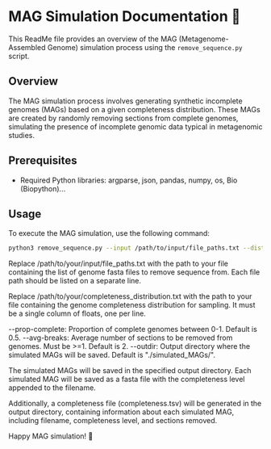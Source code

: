 # MAG Simulation Documentation 📝

This ReadMe file provides an overview of the MAG (Metagenome-Assembled Genome) simulation process using the `remove_sequence.py` script.

## Overview

The MAG simulation process involves generating synthetic incomplete genomes (MAGs) based on a given completeness distribution. These MAGs are created by randomly removing sections from complete genomes, simulating the presence of incomplete genomic data typical in metagenomic studies.

## Prerequisites

- Required Python libraries: argparse, json, pandas, numpy, os, Bio (Biopython)...

## Usage

To execute the MAG simulation, use the following command:

```bash
python3 remove_sequence.py --input /path/to/input/file_paths.txt --dist /path/to/completeness_distribution.txt --prop-complete 0.5 --avg-breaks 2 --outdir /path/to/output/directory
```

Replace /path/to/your/input/file_paths.txt with the path to your file containing the list of genome fasta files to remove sequence from. Each file path should be listed on a separate line.

Replace /path/to/your/completeness_distribution.txt with the path to your file containing the genome completeness distribution for sampling. It must be a single column of floats, one per line.


--prop-complete: Proportion of complete genomes between 0-1. Default is 0.5.
--avg-breaks: Average number of sections to be removed from genomes. Must be >=1. Default is 2.
--outdir: Output directory where the simulated MAGs will be saved. Default is "./simulated_MAGs/".


The simulated MAGs will be saved in the specified output directory. Each simulated MAG will be saved as a fasta file with the completeness level appended to the filename.

Additionally, a completeness file (completeness.tsv) will be generated in the output directory, containing information about each simulated MAG, including filename, completeness level, and sections removed.


Happy MAG simulation! 🌟

